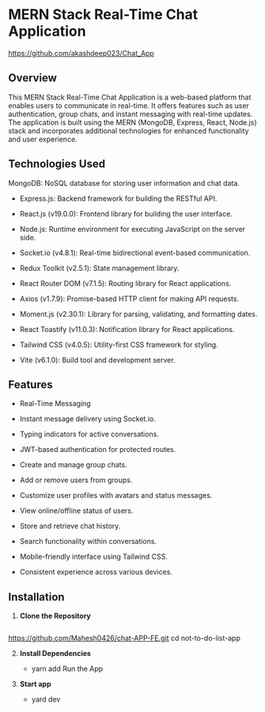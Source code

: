 # MERN Stack Real-Time Chat Application
https://github.com/akashdeep023/Chat_App

## Overview
This MERN Stack Real-Time Chat Application is a web-based platform that enables users to communicate in real-time. It offers features such as user authentication, group chats, and instant messaging with real-time updates. The application is built using the MERN (MongoDB, Express, React, Node.js) stack and incorporates additional technologies for enhanced functionality and user experience.

## Technologies Used
MongoDB: NoSQL database for storing user information and chat data.

- Express.js: Backend framework for building the RESTful API.

- React.js (v19.0.0): Frontend library for building the user interface.

- Node.js: Runtime environment for executing JavaScript on the server side.

- Socket.io (v4.8.1): Real-time bidirectional event-based communication.

- Redux Toolkit (v2.5.1): State management library.

- React Router DOM (v7.1.5): Routing library for React applications.

- Axios (v1.7.9): Promise-based HTTP client for making API requests.

- Moment.js (v2.30.1): Library for parsing, validating, and formatting dates.

- React Toastify (v11.0.3): Notification library for React applications.

- Tailwind CSS (v4.0.5): Utility-first CSS framework for styling.

- Vite (v6.1.0): Build tool and development server.

## Features
- Real-Time Messaging

- Instant message delivery using Socket.io.

- Typing indicators for active conversations.

- JWT-based authentication for protected routes.

- Create and manage group chats.

- Add or remove users from groups.

- Customize user profiles with avatars and status messages.

- View online/offline status of users.

- Store and retrieve chat history.

- Search functionality within conversations.

- Mobile-friendly interface using Tailwind CSS.

- Consistent experience across various devices.





## Installation

1. **Clone the Repository**

   ```bash
https://github.com/Mahesh0426/chat-APP-FE.git
   cd not-to-do-list-app
   
2. **Install Dependencies**
    - yarn add
Run the App

3. **Start app**
   - yard dev



